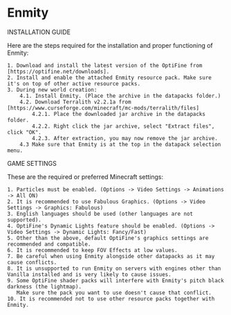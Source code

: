 # Enmity
 
INSTALLATION GUIDE

Here are the steps required for the installation and proper functioning of Enmity:

	1. Download and install the latest version of the OptiFine from [https://optifine.net/downloads].
	2. Install and enable the attached Enmity resource pack. Make sure it's on top of other active resource packs.
	3. During new world creation:
		4.1. Install Enmity. (Place the archive in the datapacks folder.)
		4.2. Download Terralith v2.2.1a from [https://www.curseforge.com/minecraft/mc-mods/terralith/files]
			4.2.1. Place the downloaded jar archive in the datapacks folder.
			4.2.2. Right click the jar archive, select "Extract files", click "OK".
			4.2.3. After extraction, you may now remove the jar archive.
		4.3 Make sure that Enmity is at the top in the datapack selection menu.

GAME SETTINGS

These are the required or preferred Minecraft settings:

	1. Particles must be enabled. (Options -> Video Settings -> Animations -> All ON)
	2. It is recommended to use Fabulous Graphics. (Options -> Video Settings -> Graphics: Fabulous)
	3. English languages should be used (other languages are not supported).
	4. OptiFine's Dynamic Lights feature should be enabled. (Options -> Video Settings -> Dynamic Lights: Fancy/Fast)
	5. Other than the above, default OptiFine's graphics settings are recommended and compatible.
	6. It is recommended to keep FOV Effects at low values.
	7. Be careful when using Enmity alongside other datapacks as it may cause conflicts.
	8. It is unsupported to run Enmity on servers with engines other than Vanilla installed and is very likely to cause issues.
	9. Some OptiFine shader packs will interfere with Enmity's pitch black darkness (the lightmap). 
	   Make sure the pack you want to use doesn't cause that conflict.
	10. It is recommended not to use other resource packs together with Enmity.
